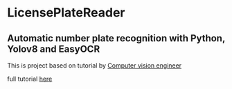 # LicensePlateReader
## Automatic number plate recognition with Python, Yolov8 and EasyOCR
This is project based on tutorial by [Computer vision engineer](https://www.youtube.com/@ComputerVisionEngineer)

full tutorial [here](https://youtu.be/fyJB1t0o0ms?si=ixrnvhMAlDiz9PON)
